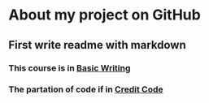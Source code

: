 # About my project on GitHub
## First write readme with markdown
### This course is in [Basic Writing](https://docs.github.com/en/get-started/writing-on-github/getting-started-with-writing-and-formatting-on-github/basic-writing-and-formatting-syntax)
### The partation of code if in [Credit Code]()
